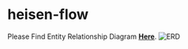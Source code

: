 # heisen-flow
Please Find Entity Relationship Diagram **[Here](https://app.diagrams.net/#G1MfAXmLB_1Rgg0KHU5bW_yJ4WsJ5UMAZY#%7B%22pageId%22%3A%22R2lEEEUBdFMjLlhIrx00%22%7D)**.
![ERD](https://github.com/HeisenGo/heisen-flow/blob/feature/readme/docs/HeisenFlow.drawio%20(2).png)
